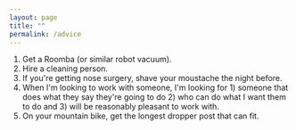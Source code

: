 ```yaml
---
layout: page
title: ""
permalink: /advice
---
```


1. Get a Roomba (or similar robot vacuum).
2. Hire a cleaning person.
3. If you're getting nose surgery, shave your moustache the night before.
4. When I'm looking to work with someone, I'm looking for 1) someone that does what they say they're going to do 2) who can do what I want them to do and 3) will be reasonably pleasant to work with. 
5. On your mountain bike, get the longest dropper post that can fit.
